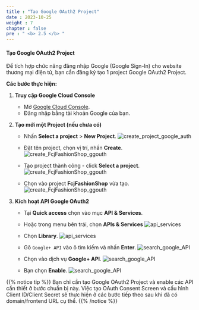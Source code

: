 ```yaml
---
title : "Tạo Google OAuth2 Project"
date : 2023-10-25
weight : 7
chapter : false
pre : " <b> 2.5 </b> "
---
```


#### Tạo Google OAuth2 Project

Để tích hợp chức năng đăng nhập Google (Google Sign-In) cho website thương mại điện tử, bạn cần đăng ký tạo 1 project Google OAuth2 Project.

**Các bước thực hiện:**

1. **Truy cập Google Cloud Console**

   - Mở [Google Cloud Console](https://console.cloud.google.com/).
   - Đăng nhập bằng tài khoản Google của bạn.

2. **Tạo mới một Project (nếu chưa có)**

   - Nhấn **Select a project** > **New Project**.
![create_project_google_auth](/images/create_project_google_auth.png)

   - Đặt tên project, chọn vị trí, nhấn **Create**.
![create_FcjFashionShop_ggouth](/images/create_FcjFashionShop_ggouth.png)

   - Tạo project thành công - click **Select a project**.
![create_FcjFashionShop_ggouth](/images/select_FcjFashionShop.png)

   - Chọn vào project **FcjFashionShop** vừa tạo.
![create_FcjFashionShop_ggouth](/images/select_project_FcjFashionShop.png)

3. **Kích hoạt API Google OAuth2**
   - Tại **Quick access** chọn vào mục **API & Services**.
   - Hoặc trong menu bên trái, chọn **APIs & Services** 
 ![api_services](/images/api_services.png)
 
   - Chọn **Library**. 
 ![api_services](/images/library.png)

   - Gõ `Google+ API` vào ô tìm kiếm và nhấn **Enter**.
![search_google_API](/images/search_google_API.png)

   - Chọn vào dịch vụ **Google+ API**.
![search_google_API](/images/select_google_api.png)

   - Bạn chọn **Enable**.
![search_google_API](/images/enable_google_api.png)

{{% notice tip %}} 
Bạn chỉ cần tạo Google OAuth2 Project và enable các API cần thiết ở bước chuẩn bị này. Việc tạo OAuth Consent Screen và cấu hình Client ID/Client Secret sẽ thực hiện ở các bước tiếp theo sau khi đã có domain/frontend URL cụ thể.
{{% /notice %}}